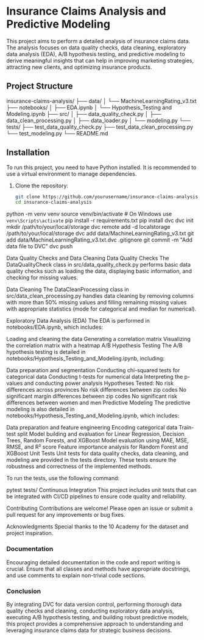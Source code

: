 # Insurance Claims Analysis and Predictive Modeling

This project aims to perform a detailed analysis of insurance claims data. The analysis focuses on data quality checks, data cleaning, exploratory data analysis (EDA), A/B hypothesis testing, and predictive modeling to derive meaningful insights that can help in improving marketing strategies, attracting new clients, and optimizing insurance products.

## Project Structure

insurance-claims-analysis/ ├── data/ │ └── MachineLearningRating_v3.txt ├── notebooks/ │ ├── EDA.ipynb │ └── Hypothesis_Testing and Modeling.ipynb ├── src/ │ ├── data_quality_check.py │ ├── data_clean_processing.py │ ├── data_loader.py │ └── modeling.py └── tests/ ├── test_data_quality_check.py ├── test_data_clean_processing.py └── test_modeling.py └── README.md


## Installation

To run this project, you need to have Python installed. It is recommended to use a virtual environment to manage dependencies. 

1. Clone the repository:
   ```bash
   git clone https://github.com/yourusername/insurance-claims-analysis.git
   cd insurance-claims-analysis

python -m venv venv
source venv/bin/activate  # On Windows use `venv\Scripts\activate`
pip install -r requirements.txt
pip install dvc
dvc init
mkdir /path/to/your/local/storage
dvc remote add -d localstorage /path/to/your/local/storage
dvc add data/MachineLearningRating_v3.txt
git add data/MachineLearningRating_v3.txt.dvc .gitignore
git commit -m "Add data file to DVC"
dvc push


Data Quality Checks and Data Cleaning
Data Quality Checks
The DataQualityCheck class in src/data_quality_check.py performs basic data quality checks such as loading the data, displaying basic information, and checking for missing values.

Data Cleaning
The DataCleanProcessing class in src/data_clean_processing.py handles data cleaning by removing columns with more than 50% missing values and filling remaining missing values with appropriate statistics (mode for categorical and median for numerical).

Exploratory Data Analysis (EDA)
The EDA is performed in notebooks/EDA.ipynb, which includes:

Loading and cleaning the data
Generating a correlation matrix
Visualizing the correlation matrix with a heatmap
A/B Hypothesis Testing
The A/B hypothesis testing is detailed in notebooks/Hypothesis_Testing_and_Modeling.ipynb, including:

Data preparation and segmentation
Conducting chi-squared tests for categorical data
Conducting t-tests for numerical data
Interpreting the p-values and conducting power analysis
Hypotheses Tested:
No risk differences across provinces
No risk differences between zip codes
No significant margin differences between zip codes
No significant risk differences between women and men
Predictive Modeling
The predictive modeling is also detailed in notebooks/Hypothesis_Testing_and_Modeling.ipynb, which includes:

Data preparation and feature engineering
Encoding categorical data
Train-test split
Model building and evaluation for Linear Regression, Decision Trees, Random Forests, and XGBoost
Model evaluation using MAE, MSE, RMSE, and R² score
Feature importance analysis for Random Forest and XGBoost
Unit Tests
Unit tests for data quality checks, data cleaning, and modeling are provided in the tests directory. These tests ensure the robustness and correctness of the implemented methods.

To run the tests, use the following command:

pytest tests/
Continuous Integration
This project includes unit tests that can be integrated with CI/CD pipelines to ensure code quality and reliability.

Contributing
Contributions are welcome! Please open an issue or submit a pull request for any improvements or bug fixes.

Acknowledgments
Special thanks to the 10 Academy for the dataset and project inspiration.

### Documentation
Encouraging detailed documentation in the code and report writing is crucial. Ensure that all classes and methods have appropriate docstrings, and use comments to explain non-trivial code sections.

### Conclusion
By integrating DVC for data version control, performing thorough data quality checks and cleaning, conducting exploratory data analysis, executing A/B hypothesis testing, and building robust predictive models, this project provides a comprehensive approach to understanding and leveraging insurance claims data for strategic business decisions.
